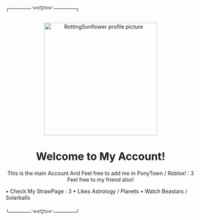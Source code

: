 ╭──────༺♡༻──────╮ 
       
<p align="center">
  <img src="https://avatars.githubusercontent.com/u/218754534?v=4" alt="RottingSunflower profile picture" width="300"/>
</p>

<h1 align="center">Welcome to My Account!</h1>

<p align="center">
  This is the main Account And Feel free to add me in PonyTown / Roblox! : 3
  Feel free to my friend also! 

• Check My StrawPage : 3
• Likes Astrology / Planets
• Watch Beastars / Solarballs

</p>
       
╰──────༺♡༻──────╯
